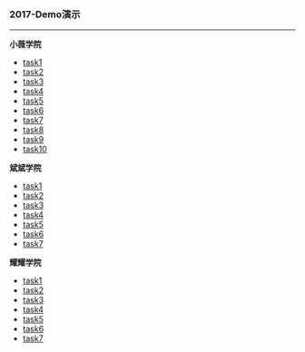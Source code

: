 ### 2017-Demo演示
----------------------------------
**小薇学院**
* [task1]( xiaowei/task01/task1.html )
* [task2]( xiaowei/task02/task2.html )
* [task3]( xiaowei/task03/task3.html )
* [task4]( xiaowei/task04/task4.html )
* [task5]( xiaowei/task05/task5.html )
* [task6]( xiaowei/task06/task6.html )
* [task7]( xiaowei/task07/1-task7.html )
* [task8]( xiaowei/task08/1-task8.html )
* [task9]( xiaowei/task09/1-task9.html )
* [task10]( xiaowei/task10/1-task10.html )

**斌斌学院**
* [task1]( binbin/task1/2-task1.html )
* [task2]( binbin/task2/2-task2.html )
* [task3]( binbin/task3/2-task3.html )
* [task4]( binbin/task4/2-task4.html )
* [task5]( binbin/task5/2-task5.html )
* [task6]( binbin/task6/2-task6.html )
* [task7]( binbin/task7/2-task7.html )

**耀耀学院**
* [task1]( yaoyao/task1/3-task1.html )
* [task2]( yaoyao/task2/3-task2.html )
* [task3]( yaoyao/task3/3-task3.html )
* [task4]( yaoyao/task4/3-task4.html )
* [task5]( yaoyao/task5/3-task5.html )
* [task6]( yaoyao/task6/3-task6.html )
* [task7]( yaoyao/task7/3-task7.html )
